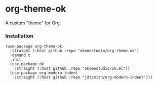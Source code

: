 # org-theme-ok

A custom "theme" for Org.

### Installation

``` emacs-lisp
(use-package org-theme-ok
  :straight (:host github :repo "okomestudio/org-theme-ok")
  :demand t
  :init
  (use-package ok
    :straight (:host github :repo "okomestudio/ok.el"))
  (use-package org-modern-indent
    :straight (:host github :repo "jdtsmith/org-modern-indent")))
```
